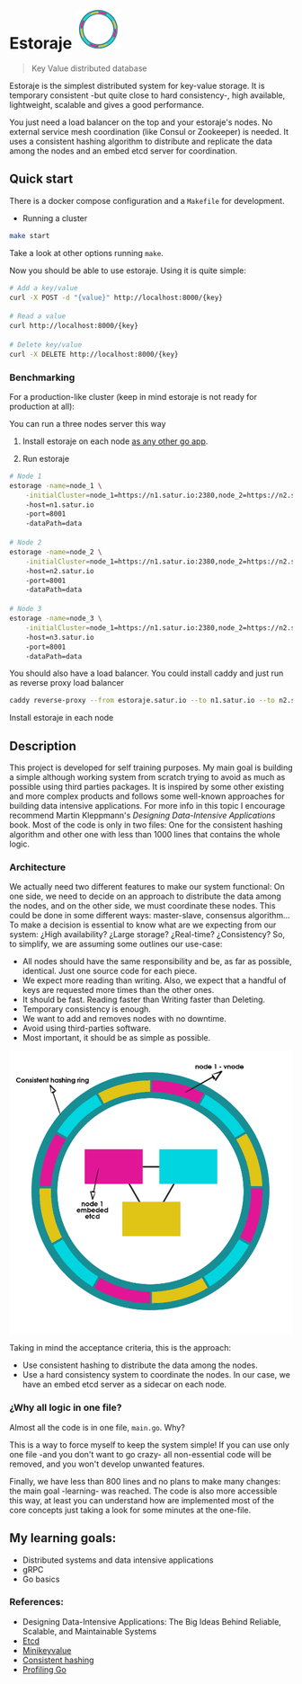 # Estoraje ![Estoraje ring](docs/estoraje_ring.svg)
> Key Value distributed database

Estoraje is the simplest distributed system for key-value storage. It is temporary consistent -but quite close to hard consistency-, high available, lightweight, scalable and gives a good performance.

You just need a load balancer on the top and your estoraje's nodes. No external service mesh coordination (like Consul or Zookeeper) is needed. It uses a consistent hashing algorithm to distribute and replicate the data among the nodes and an embed etcd server for coordination.

## Quick start
There is a docker compose configuration and a `Makefile` for development.

* Running a cluster
```sh
make start
```

Take a look at other options running `make`.

Now you should be able to use estoraje. Using it is quite simple:

```sh
# Add a key/value
curl -X POST -d "{value}" http://localhost:8000/{key}

# Read a value
curl http://localhost:8000/{key}

# Delete key/value
curl -X DELETE http://localhost:8000/{key}
```

### Benchmarking
For a production-like cluster (keep in mind estoraje is not ready for production at all):

You can run a three nodes server this way

1. Install estoraje on each node [as any other go app](https://go.dev/doc/tutorial/compile-install).

2. Run estoraje
```sh
# Node 1
estorage -name=node_1 \
	-initialCluster=node_1=https://n1.satur.io:2380,node_2=https://n2.satur.io:2380,node_3=https://n3.satur.io:2380
	-host=n1.satur.io
	-port=8001
	-dataPath=data
	
# Node 2
estorage -name=node_2 \
	-initialCluster=node_1=https://n1.satur.io:2380,node_2=https://n2.satur.io:2380,node_3=https://n3.satur.io:2380
	-host=n2.satur.io
	-port=8001
	-dataPath=data
	
# Node 3
estorage -name=node_3 \
	-initialCluster=node_1=https://n1.satur.io:2380,node_2=https://n2.satur.io:2380,node_3=https://n3.satur.io:2380
	-host=n3.satur.io
	-port=8001
	-dataPath=data
```

You should also have a load balancer. You could install caddy and just run as reverse proxy load balancer

```sh
caddy reverse-proxy --from estoraje.satur.io --to n1.satur.io --to n2.satur.io --to n3.satur.io
```

Install estoraje in each node

## Description

This project is developed for self training purposes. My main goal is building a simple although working system from scratch trying to avoid as much as possible using third parties packages. It is inspired by some other existing and more complex products and follows some well-known approaches for building data intensive applications. For more info in this topic I encourage recommend Martin Kleppmann's _Designing Data-Intensive Applications_ book. Most of the code is only in two files: One for the consistent hashing algorithm and other one with less than 1000 lines that contains the whole logic.

### Architecture

We actually need two different features to make our system functional: On one side, we need to decide on an approach to distribute the data among the nodes, and on the other side, we must coordinate these nodes.
This could be done in some different ways: master-slave, consensus algorithm... To make a decision is essential to know what are we expecting from our system: ¿High availability? ¿Large storage? ¿Real-time? ¿Consistency? So, to simplify, we are assuming some outlines our use-case:

- All nodes should have the same responsibility and be, as far as possible, identical. Just one source code for each piece.
- We expect more reading than writing. Also, we expect that a handful of keys are requested more times than the other ones.
- It should be fast. Reading faster than Writing faster than Deleting.
- Temporary consistency is enough.
- We want to add and removes nodes with no downtime.
- Avoid using third-parties software.
- Most important, it should be as simple as possible.

![Architecture schema](docs/schema.png)

Taking in mind the acceptance criteria, this is the approach:

- Use consistent hashing to distribute the data among the nodes.
- Use a hard consistency system to coordinate the nodes. In our case, we have an embed etcd server as a sidecar on each node.

### ¿Why all logic in one file?
Almost all the code is in one file, `main.go`. Why?

This is a way to force myself to keep the system simple! If you can use only one file -and you don't want to go crazy- all non-essential code will be removed, and you won't develop unwanted features.

Finally, we have less than 800 lines and no plans to make many changes: the main goal -learning- was reached. The code is also more accessible this way, at least you can understand how are implemented most of the core concepts just taking a look for some minutes at the one-file.

## My learning goals:
- Distributed systems and data intensive applications
- gRPC
- Go basics 

### References:
- Designing Data-Intensive Applications: The Big Ideas Behind Reliable, Scalable, and Maintainable Systems
- [Etcd](https://etcd.io/ "A distributed, reliable key-value store for the most critical data of a distributed system ")
- [Minikeyvalue](https://github.com/geohot/minikeyvalue "~1000 line distributed key value store")
- [Consistent hashing](https://www.paperplanes.de/2011/12/9/the-magic-of-consistent-hashing.html "The Simple Magic of Consistent Hashing")
- [Profiling Go](https://github.com/DataDog/go-profiler-notes/blob/main/guide/README.md "The Busy Developer's Guide to Go Profiling, Tracing and Observability")